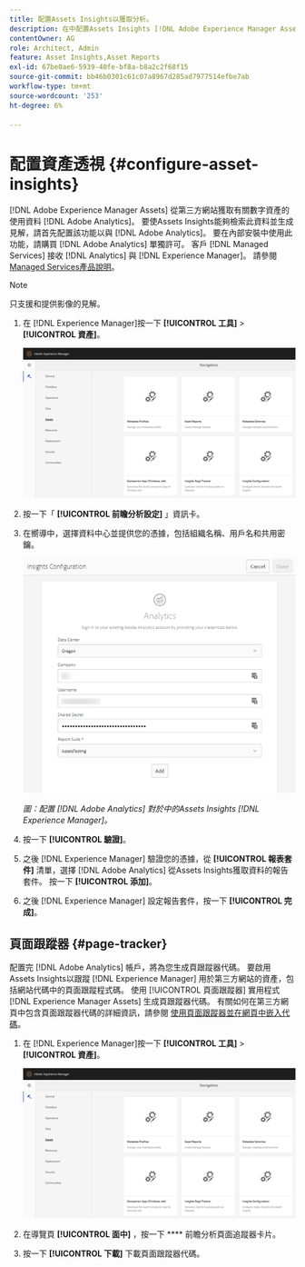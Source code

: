 ```yaml
---
title: 配置Assets Insights以獲取分析。
description: 在中配置Assets Insights [!DNL Adobe Experience Manager Assets]。
contentOwner: AG
role: Architect, Admin
feature: Asset Insights,Asset Reports
exl-id: 67be0ae6-5939-40fe-bf8a-b8a2c2f68f15
source-git-commit: bb46b0301c61c07a8967d285ad7977514efbe7ab
workflow-type: tm+mt
source-wordcount: '253'
ht-degree: 6%

---
```


# 配置資產透視 {#configure-asset-insights}

[!DNL Adobe Experience Manager Assets] 從第三方網站獲取有關數字資產的使用資料 [!DNL Adobe Analytics]。 要使Assets Insights能夠檢索此資料並生成見解，請首先配置該功能以與 [!DNL Adobe Analytics]。 要在內部安裝中使用此功能，請購買 [!DNL Adobe Analytics] 單獨許可。 客戶 [!DNL Managed Services] 接收 [!DNL Analytics] 與 [!DNL Experience Manager]。 請參閱 [Managed Services產品說明](https://helpx.adobe.com/legal/product-descriptions/adobe-experience-manager-managed-services.html)。

>[!NOTE]
>
>只支援和提供影像的見解。

1. 在 [!DNL Experience Manager]按一下 **[!UICONTROL 工具]** > **[!UICONTROL 資產]**。

   ![chlimage_1-72](assets/chlimage_1-210.png)

1. 按一下「 **[!UICONTROL 前瞻分析設定]** 」資訊卡。
1. 在嚮導中，選擇資料中心並提供您的憑據，包括組織名稱、用戶名和共用密鑰。

   ![配置Adobe Analytics的Experience Manager中的Assets Insights](assets/insights_config2.png)

   *圖：配置 [!DNL Adobe Analytics] 對於中的Assets Insights [!DNL Experience Manager]。*

1. 按一下 **[!UICONTROL 驗證]**。
1. 之後 [!DNL Experience Manager] 驗證您的憑據，從 **[!UICONTROL 報表套件]** 清單，選擇 [!DNL Adobe Analytics] 從Assets Insights獲取資料的報告套件。 按一下 **[!UICONTROL 添加]**。
1. 之後 [!DNL Experience Manager] 設定報告套件，按一下 **[!UICONTROL 完成]**。

## 頁面跟蹤器 {#page-tracker}

配置完 [!DNL Adobe Analytics] 帳戶，將為您生成頁跟蹤器代碼。 要啟用Assets Insights以跟蹤 [!DNL Experience Manager] 用於第三方網站的資產，包括網站代碼中的頁面跟蹤程式碼。 使用 [!UICONTROL 頁面跟蹤器] 實用程式 [!DNL Experience Manager Assets] 生成頁跟蹤器代碼。 有關如何在第三方網頁中包含頁面跟蹤器代碼的詳細資訊，請參閱 [使用頁面跟蹤器並在網頁中嵌入代碼](/help/assets/use-page-tracker.md)。

1. 在 [!DNL Experience Manager]按一下 **[!UICONTROL 工具]** > **[!UICONTROL 資產]**。

   ![chlimage_1-73](assets/chlimage_1-214.png)

1. 在導覽頁 **[!UICONTROL 面中]** ，按一下 **** 前瞻分析頁面追蹤器卡片。
1. 按一下 **[!UICONTROL 下載]** 下載頁面跟蹤器代碼。
